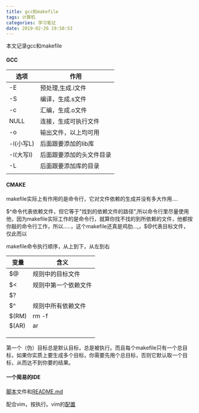```yaml
---
title: gcc和makefile
tags: 计算机
categories: 学习笔记
date: 2019-02-26 19:50:53
---
```


<script type="text/x-mathjax-config">
  MathJax.Hub.Config({tex2jax: {inlineMath: [['$','$'], ['\\(','\\)']]}});
</script>
<script type="text/javascript" async
  src="https://wujilingfeng.top/MathJax/MathJax.js?config=TeX-AMS_CHTML">
</script>
本文记录gcc和makefile



<!--more-->

#### GCC

| 选项      | 作用                     |
| --------- | ------------------------ |
| -E        | 预处理,生成.i文件        |
| -S        | 编译，生成.s文件         |
| -c        | 汇编，生成.o文件         |
| NULL      | 连接，生成可执行文件     |
| -o        | 输出文件，以上均可用     |
| -l(小写L) | 后面跟要添加的lib库      |
| -I(大写I) | 后面跟要添加的头文件目录 |
| -L        | 后面跟要添加库的目录     |
|           |                          |

#### CMAKE

makefile实际上有作用的是命令行，它对文件依赖的生成并没有多大作用....

$^命令代表依赖文件，但它等于"找到的依赖文件的路径",所以命令行里尽量使用他，因为makefile实际工作的是命令行，就算你找不找的到所依赖的文件，他都按你敲的命令行工作，所以.....，这个makefile还真是鸡肋...,，$@代表目标文件，仅此而以

makefile命令执行顺序，从上到下，从左到右

| 变量  | 含义                 |
| ----- | -------------------- |
| $@    | 规则中的目标文件     |
| $<    | 规则中第一个依赖文件 |
| $?    |                      |
| $^    | 规则中所有依赖文件   |
| $(RM) | rm -f                |
| $(AR) | ar                   |
|       |                      |
|       |                      |
|       |                      |

第一个（伪）目标总是默认目标，总是被执行。而且每个makefile只有一个总目标，如果你实质上要生成多个目标，你需要先用个总目标，否则它默认取一个目标，从而达不到你要的结果。

#### 一个简易的IDE

[脚本](./test.sh)文件和[README.md](./README)

配合vim，按<F5>执行。vim的[配置](../../../01/31/vim使用和配置/index.html)

